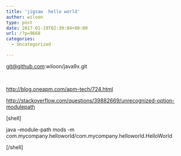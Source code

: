 ```yaml
---
title: 'jigsaw  hello world'
author: wiloon
type: post
date: 2017-01-19T02:39:04+00:00
url: /?p=9668
categories:
  - Uncategorized

---
```

git@github.com:wiloon/java9x.git

&nbsp;

http://blog.oneapm.com/apm-tech/724.html

http://stackoverflow.com/questions/39882669/unrecognized-option-modulepath

[shell]

java &#8211;module-path mods -m com.mycompany.helloworld/com.mycompany.helloworld.HelloWorld

[/shell]

&nbsp;